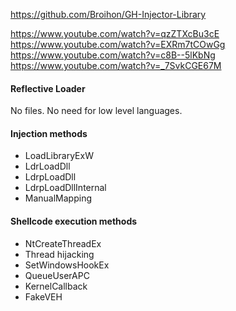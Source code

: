 https://github.com/Broihon/GH-Injector-Library

https://www.youtube.com/watch?v=qzZTXcBu3cE
https://www.youtube.com/watch?v=EXRm7tCOwGg
https://www.youtube.com/watch?v=c8B--5lKbNg
https://www.youtube.com/watch?v=_7SvkCGE67M

#### Reflective Loader
No files. No need for low level languages.

#### Injection methods
-   LoadLibraryExW
-   LdrLoadDll
-   LdrpLoadDll
-   LdrpLoadDllInternal
-   ManualMapping

#### Shellcode execution methods
-   NtCreateThreadEx
-   Thread hijacking
-   SetWindowsHookEx
-   QueueUserAPC
-   KernelCallback
-   FakeVEH

